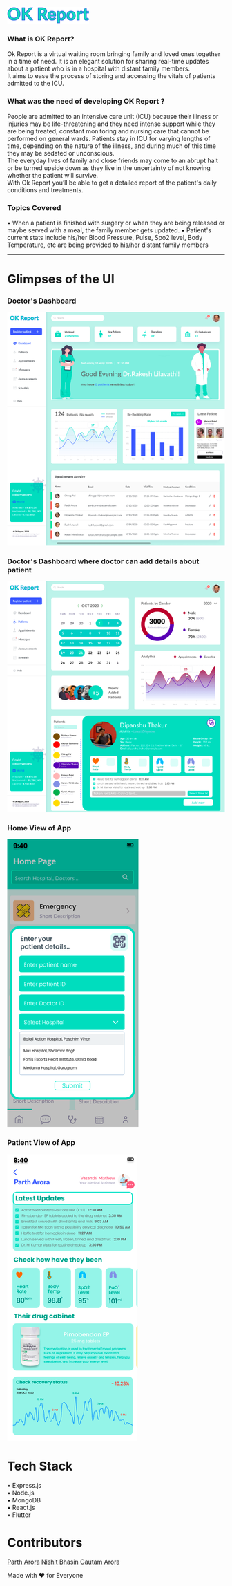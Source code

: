 
![Screenshot of the OK Report](/readme-images/OK.png)

### What is OK Report?
  Ok Report is a virtual waiting room bringing family and loved ones together in a time of need. It is an elegant solution for sharing real-time updates about a patient who is in a hospital with distant family members.
  <br/>
  It aims to ease the process of storing and accessing the vitals of patients admitted to the ICU.



### What was the need of developing OK Report ?
People are admitted to an intensive care unit (ICU) because their illness or injuries may be life-threatening and they need intense support while they are being treated, constant monitoring and nursing care that cannot be performed on general wards. Patients stay in ICU for varying lengths of time, depending on the nature of the illness, and during much of this time they may be sedated or unconscious.
<br/>
The everyday lives of family and close friends may come to an abrupt halt or be turned upside down as they live in the uncertainty of not knowing whether the patient will survive.
<br/>
With Ok Report you’ll be able to get a detailed report of the patient's daily conditions and treatments.


### Topics Covered 
 • When a patient is finished with surgery or when they are being released or maybe served with a meal, the family member gets updated.
 • Patient's current stats include his/her Blood Pressure, Pulse, Spo2 level, Body Temperature, etc are being provided to his/her distant family members

---

# Glimpses of the UI

### Doctor's Dashboard
![Screenshot of the OK Report](/readme-images/ss1.png)


### Doctor's Dashboard where doctor can add details about patient
![Screenshot of the OK Report](/readme-images/ss2.png)


### Home View of App
![Screenshot of the OK Report](/readme-images/ss4.png)


### Patient View of App
![Screenshot of the OK Report](/readme-images/ss3.png)


# Tech Stack
• Express.js
<br/>
• Node.js
<br/>
• MongoDB
<br/>
• React.js
<br/>
• Flutter
<br/>

# Contributors
[Parth Arora](https://github.com/parthx9) 
[Nishit Bhasin](https://github.com/realbhasin1) 
[Gautam Arora](https://github.com/Gautam-Arora24) 


    
Made with ❤️ for Everyone
       
